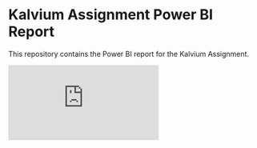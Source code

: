 # Kalvium Assignment Power BI Report

This repository contains the Power BI report for the Kalvium Assignment.

![View Power BI Report](https://github.com/mayankpuvvala/Kalvium_Assignment/blob/main/powerBi.pdf)
